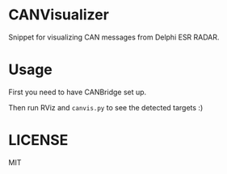 # CANVisualizer

Snippet for visualizing CAN messages from Delphi ESR RADAR.

# Usage

First you need to have CANBridge set up.

Then run RViz and `canvis.py` to see the detected targets :)

# LICENSE

MIT
